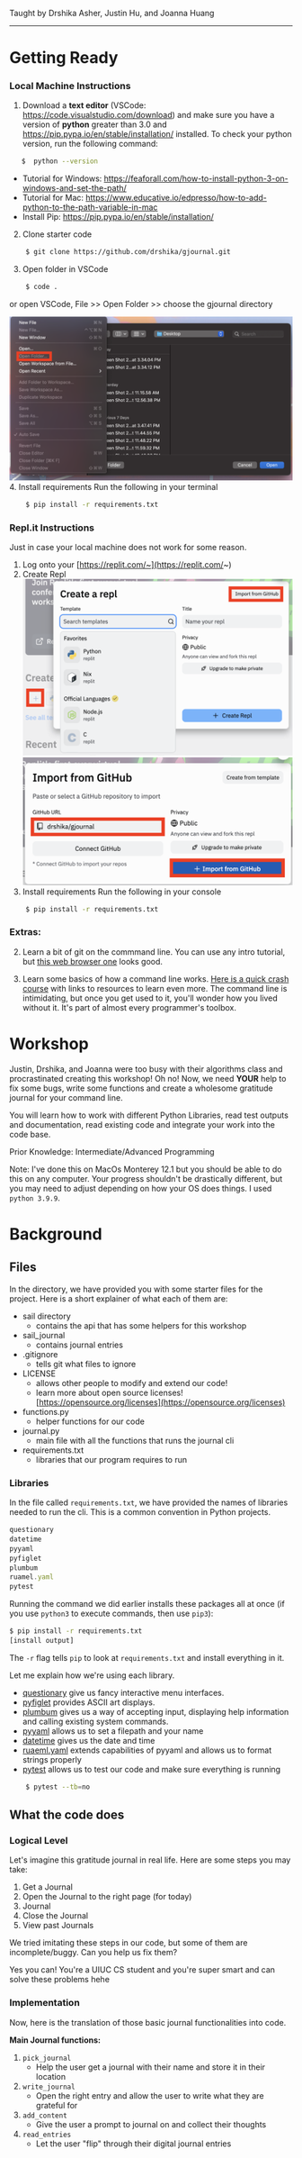 Taught by Drshika Asher, Justin Hu, and Joanna Huang

------------------------------------------

# Getting Ready

### Local Machine Instructions

1. Download a **text editor** (VSCode: https://code.visualstudio.com/download) and make sure you have a version of **python** greater than 3.0 and https://pip.pypa.io/en/stable/installation/ installed. To check your python version, run the following command:
```bash
   $  python --version
```
- Tutorial for Windows: https://feaforall.com/how-to-install-python-3-on-windows-and-set-the-path/
- Tutorial for Mac: https://www.educative.io/edpresso/how-to-add-python-to-the-path-variable-in-mac
- Install Pip: https://pip.pypa.io/en/stable/installation/
2. Clone starter code
```bash
    $ git clone https://github.com/drshika/gjournal.git
```
3. Open folder in VSCode
```bash
    $ code .
```
or open VSCode, File >> Open Folder >> choose the gjournal directory

![open in vscode](_images/vscodeimport.png)
4. Install requirements
Run the following in your terminal
```bash
    $ pip install -r requirements.txt
```

### Repl.it Instructions
Just in case your local machine does not work for some reason.
1. Log onto your [https://replit.com/~](https://replit.com/~)
2. Create Repl 
![create repl](_images/createrepl.png)
![create repl pt 2](_images/createrepl2.png)
3. Install requirements
Run the following in your console
```bash
    $ pip install -r requirements.txt
```


### Extras:

2. Learn a bit of git on the commmand line. You can use any intro tutorial, but [this web browser one](https://learngitbranching.js.org/) looks good.

3. Learn some basics of how a command line works. [Here is a quick crash course](https://www.vikingcodeschool.com/web-development-basics/a-command-line-crash-course) with links to resources to learn even more. The command line is intimidating, but once you get used to it, you'll wonder how you lived without it. It's part of almost every programmer's toolbox.

# Workshop

Justin, Drshika, and Joanna were too busy with their algorithms class and procrastinated creating this workshop! Oh no! Now, we need **YOUR** help to fix some bugs, write some functions and create a wholesome gratitude journal for your command line. 

You will learn how to work with different Python Libraries, read test outputs and documentation, read existing code and integrate your work into the code base.

Prior Knowledge: Intermediate/Advanced Programming

Note: I've done this on MacOs Monterey 12.1 but you should be able to do this on any computer. Your progress shouldn't be drastically different, but you may need to adjust depending on how your OS does things. I used `python 3.9.9`.

# Background
## Files
In the directory, we have provided you with some starter files for the project. Here is a short explainer of what each of them are:

- sail directory
    - contains the api that has some helpers for this workshop
- sail_journal
    - contains journal entries
- .gitignore
    - tells git what files to ignore
- LICENSE
    - allows other people to modify and extend our code!
    - learn more about open source licenses! [https://opensource.org/licenses](https://opensource.org/licenses)
- functions.py
    - helper functions for our code
- journal.py
    - main file with all the functions that runs the journal cli
- requirements.txt 
    - libraries that our program requires to run

### Libraries
In the file called `requirements.txt`, we have provided the names of libraries needed to run the cli. This is a common convention in Python projects.

```js
questionary
datetime
pyyaml
pyfiglet
plumbum
ruamel.yaml
pytest
```

Running the command we did earlier installs these packages all at once (if you use `python3` to execute commands, then use `pip3`):

```bash
$ pip install -r requirements.txt
[install output]
```  

The `-r` flag tells `pip` to look at `requirements.txt` and install everything in it.

Let me explain how we're using each library.

* [questionary](https://github.com/tmbo/questionary) give us fancy interactive menu interfaces.
* [pyfiglet](https://github.com/pwaller/pyfiglet) provides ASCII art displays.
* [plumbum](https://plumbum.readthedocs.io/en/latest/) gives us a way of accepting input, displaying help information and calling existing system commands.
* [pyyaml](https://pyyaml.org/wiki/PyYAMLDocumentation) allows us to set a filepath and your name
* [datetime](https://pypi.org/project/DateTime/) gives us the date and time
* [ruaeml.yaml](https://pypi.org/project/ruamel.yaml/) extends capabilities of pyyaml and allows us to format strings properly
* [pytest](https://docs.pytest.org/en/6.2.x/) allows us to test our code and make sure everything is running

```bash
    $ pytest --tb=no
```

## What the code does

### Logical Level
Let's imagine this gratitude journal in real life. Here are some steps you may take:

1. Get a Journal
2. Open the Journal to the right page (for today)
3. Journal
4. Close the Journal
5. View past Journals

We tried imitating these steps in our code, but some of them are incomplete/buggy. Can you help us fix them? 

Yes you can! You're a UIUC CS student and you're super smart and can solve these problems hehe

### Implementation
Now, here is the translation of those basic journal functionalities into code.

**Main Journal functions:**
1. `pick_journal`
    - Help the user get a journal with their name and store it in their location
2. `write_journal`
    - Open the right entry and allow the user to write what they are grateful for
3. `add_content`
    - Give the user a prompt to journal on and collect their thoughts
4. `read_entries`
    - Let the user "flip" through their digital journal entries